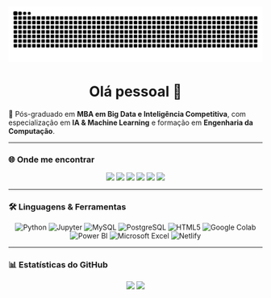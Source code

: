 <!-- 🐍 Snake Animation -->
<p align="center">
  <img src="https://raw.githubusercontent.com/ppelino/ppelino/output/github-contribution-grid-snake.svg" alt="snake animation"/>
</p>

<h1 align="center">Olá pessoal 👋</h1>

🌱 Pós-graduado em **MBA em Big Data e Inteligência Competitiva**, com especialização em **IA & Machine Learning** e formação em **Engenharia da Computação**.

---

### 🌐 Onde me encontrar
<p align="center">
  <a href="https://www.linkedin.com/in/edsonbrazdados/" target="_blank"><img src="https://img.shields.io/badge/LinkedIn-0A66C2?style=for-the-badge&logo=linkedin&logoColor=white"/></a>
  <a href="https://www.youtube.com/@edsongomes2649" target="_blank"><img src="https://img.shields.io/badge/YouTube-FF0000?style=for-the-badge&logo=youtube&logoColor=white"/></a>
  <a href="https://www.instagram.com/edsongbraz" target="_blank"><img src="https://img.shields.io/badge/Instagram%20Pessoal-E4405F?style=for-the-badge&logo=instagram&logoColor=white"/></a>
  <a href="https://www.instagram.com/engestedsonbraz" target="_blank"><img src="https://img.shields.io/badge/Instagram%20Profissional-FC4C02?style=for-the-badge&logo=instagram&logoColor=white"/></a>
  <a href="mailto:engestedsonbraz@gmail.com"><img src="https://img.shields.io/badge/Email-D14836?style=for-the-badge&logo=gmail&logoColor=white"/></a>
  <a href="https://portfolio-do-edsonbraz.netlify.app/" target="_blank"><img src="https://img.shields.io/badge/Portf%C3%B3lio-00C7B7?style=for-the-badge&logo=netlify&logoColor=white"/></a>
</p>

---

### 🛠️ Linguagens & Ferramentas
<p align="center">
  <!-- Devicon -->
  <img src="https://cdn.jsdelivr.net/gh/devicons/devicon/icons/python/python-original.svg" height="48" alt="Python"/>
  <img src="https://cdn.jsdelivr.net/gh/devicons/devicon/icons/jupyter/jupyter-original.svg" height="48" alt="Jupyter"/>
  <img src="https://cdn.jsdelivr.net/gh/devicons/devicon/icons/mysql/mysql-original.svg" height="48" alt="MySQL"/>
  <img src="https://cdn.jsdelivr.net/gh/devicons/devicon/icons/postgresql/postgresql-original.svg" height="48" alt="PostgreSQL"/>
  <img src="https://cdn.jsdelivr.net/gh/devicons/devicon/icons/html5/html5-plain.svg" height="48" alt="HTML5"/>
  
  <!-- Marcas -->
  <img src="https://cdn.simpleicons.org/googlecolab/F9AB00" height="48" alt="Google Colab"/>
  <img src="https://cdn.jsdelivr.net/gh/devicons/devicon/icons/powerbi/powerbi-original.svg" height="48" alt="Power BI"/>
  <img src="https://cdn.simpleicons.org/microsoftexcel/217346" height="48" alt="Microsoft Excel"/>
  <img src="https://cdn.simpleicons.org/netlify/00C7B7" height="48" alt="Netlify"/>
</p>

---

### 📊 Estatísticas do GitHub
<div align="center">
  <img height="160" src="https://github-readme-stats.vercel.app/api?username=ppelino&show_icons=true&theme=transparent&title_color=00d5ff&icon_color=00d5ff"/>
  <img height="160" src="https://github-readme-stats.vercel.app/api/top-langs/?username=ppelino&layout=compact&theme=transparent&title_color=00d5ff"/>
</div>

